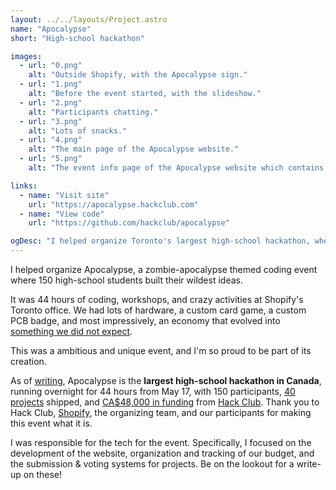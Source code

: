 ```yaml
---
layout: ../../layouts/Project.astro
name: "Apocalypse"
short: "High-school hackathon"

images:
  - url: "0.png"
    alt: "Outside Shopify, with the Apocalypse sign."
  - url: "1.png"
    alt: "Before the event started, with the slideshow."
  - url: "2.png"
    alt: "Participants chatting."
  - url: "3.png"
    alt: "Lots of snacks."
  - url: "4.png"
    alt: "The main page of the Apocalypse website."
  - url: "5.png"
    alt: "The event info page of the Apocalypse website which contains the event schedule."

links:
  - name: "Visit site"
    url: "https://apocalypse.hackclub.com"
  - name: "View code"
    url: "https://github.com/hackclub/apocalypse"

ogDesc: "I helped organize Toronto's largest high-school hackathon, where 150 teens spent 44 hours building projects at Shopify's Toronto Office."
---
```


I helped organize Apocalypse, a zombie-apocalypse themed coding event where 150 high-school students built their wildest ideas.  

It was 44 hours of coding, workshops, and crazy activities at Shopify's Toronto office. We had lots of hardware, a custom card game, a custom PCB badge, and most impressively, an economy that evolved into [something we did not expect](tooltip "In a good way").

This was a ambitious and unique event, and I'm so proud to be part of its creation.  

As of [writing](tooltip "June 2024"), Apocalypse is the **largest high-school hackathon in Canada**, running overnight for 44 hours from May 17, with 150 participants, [40 projects](https://apocalypse.hackclub.com/ship) shipped, and [CA$48,000 in funding](https://hcb.hackclub.com/apocalypse) from [Hack Club](https://hackclub.com/). Thank you to Hack Club, [Shopify](https://shopify.com), the organizing team, and our participants for making this event what it is.

I was responsible for the tech for the event. Specifically, I focused on the development of the website, organization and tracking of our budget, and the submission & voting systems for projects. Be on the lookout for a write-up on these!
